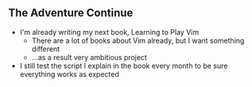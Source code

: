 ## The Adventure Continue

* I'm already writing my next book, Learning to Play Vim
    * There are a lot of books about Vim already, but I want something different
    * ...as a result very ambitious project
* I still test the script I explain in the book every month to be sure everything works as expected
